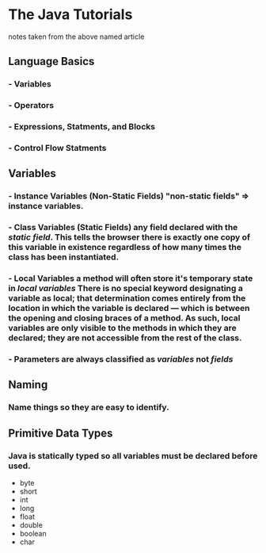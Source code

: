 # The Java Tutorials
notes taken from the above named article

## Language Basics
### - Variables
### - Operators
### - Expressions, Statments, and Blocks
### - Control Flow Statments
## Variables
### - **Instance Variables** (Non-Static Fields) "non-static fields" => instance variables.
### - **Class Variables** (Static Fields) any field declared with the *static field*.  This tells the browser there is exactly one copy of this variable in existence regardless of how many times the class has been instantiated.  
### - **Local Variables** a method will often store it's temporary state in *local variables* There is no special keyword designating a variable as local; that determination comes entirely from the location in which the variable is declared — which is between the opening and closing braces of a method. As such, local variables are only visible to the methods in which they are declared; they are not accessible from the rest of the class.
### - **Parameters** are always classified as *variables* not *fields* 
## Naming
### Name things so they are easy to identify.
## Primitive Data Types
### Java is statically typed so all variables must be declared before used.  
- byte
- short
- int
- long
- float
- double
- boolean
- char
